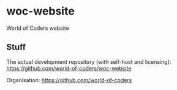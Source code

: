# woc-website
World of Coders website

## Stuff
The actual development repository (with self-host and licensing): 
https://github.com/world-of-coders/woc-website

Organisation:
https://github.com/world-of-coders

